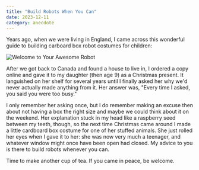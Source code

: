 ```yaml
---
title: "Build Robots When You Can"
date: 2023-12-11
category: anecdote
---
```


Years ago, when we were living in England,
I came across this wonderful guide
to building carboard box robot costumes for children:

<div class="center">
  <img src="@root/files/2023/awesome-robot.png" alt="Welcome to Your Awesome Robot"/>
</div>

After we got back to Canada and found a house to live in,
I ordered a copy online and gave it to my daughter (then age 9)
as a Christmas present.
It languished on her shelf for several years
until I finally asked her why we'd never actually made anything from it.
Her answer was,
"Every time I asked, you said you were too busy."

I only remember her asking once,
but I do remember making an excuse then about not having a box the right size
and maybe we could think about it on the weekend.
Her explanation stuck in my head like a raspberry seed between my teeth,
though,
so the next time Christmas came around
I made a little cardboard box costume for one of her stuffed animals.
She just rolled her eyes when I gave it to her:
she was now very much a teenager,
and whatever window might once have been open had closed.
My advice to you is there to build robots whenever you can.

Time to make another cup of tea.
If you came in peace, be welcome.
